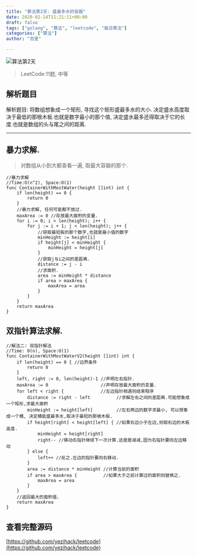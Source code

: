 ```yaml
---
title: "算法第2天: 盛最多水的容器"
date: 2020-02-24T11:21:11+08:00
draft: false
tags: ["golang", "算法", "leetcode", "每日算法"]
categories: ["算法"]
author: "百里"

---
```


![算法第2天](/images/13827699-a32bc27e01768793.png)

> LeetCode:11题, 中等

## 解析题目
解析题目: 将数组想象成一个矩形, 寻找这个矩形盛最多水的大小. 决定盛水高度取决于最低的那根木板.也就是数字最小的那个值, 决定盛水最多还得取决于它的长度.也就是数组的头与尾之间的距离.

---
## 暴力求解.

> 对数组从小到大都查看一遍, 取最大容器的那个.

```
//暴力求解
//Time:O(n^2), Space:O(1)
func ContainerWithMostWater(height []int) int {
	if len(height) == 0 {
		return 0
	}
	//暴力求解, 任何可能都不放过.
	maxArea := 0 //存放最大面积的变量.
	for i := 0; i < len(height); i++ {
		for j := i + 1; j < len(height); j++ {
			//获取最短板的那个数字,也就是最小值的数字
			minHeight := height[i]
			if height[j] < minHeight {
				minHeight = height[j]
			}
			//获取j与i之间的差距离.
			distance := j - i
			//求面积.
			area := minHeight * distance
			if area > maxArea {
				maxArea = area
			}
		}
	}
	return maxArea
}
```

## 双指针算法求解.
```
//解法二: 双指针解法
//Time: O(n), Space:O(1)
func ContainerWithMostWaterV2(height []int) int {
	if len(height) == 0 { //边界条件
		return 0
	}
	left, right := 0, len(height)-1 //声明左右指针.
	maxArea := 0                    //声明存放最大面积的变量.
	for left < right {              //左边指针相遇则结束程序
		distance := right - left          //求解左右之间的差距离.可能想象成一个矩形,求最大面积
		minHeight := height[left]         //左右两边的数字求最小, 可以想象成一个桶, 决定桶能盛最多水,取决于最短的那根木板.
		if height[right] < height[left] { //如果右边小于左边,则取右边的木板高度.
			minHeight = height[right]
			right-- //移动右指针继续下一次计算.这是是减减,因为右指针要向左边移动
		} else {
			left++ //反之.左边的指针要向右移动.
		}
		area := distance * minHeight //计算当前的面积
		if area > maxArea {          //如果大于之前计算过的面积则替换之.
			maxArea = area
		}
	}
	//返回最大的面积值.
	return maxArea
}
```

## 查看完整源码
[https://github.com/yezihack/leetcode](https://github.com/yezihack/leetcode)
